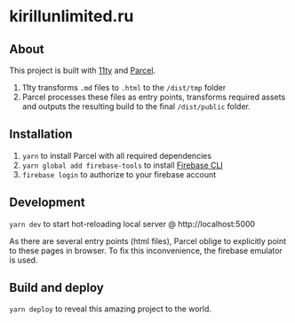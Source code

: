 # kirillunlimited.ru

## About

This project is built with [11ty](https://www.11ty.dev/) and [Parcel](https://parceljs.org/).

1. 11ty transforms `.md` files to `.html` to the `/dist/tmp` folder
2. Parcel processes these files as entry points, transforms required assets and outputs the resulting build to the final `/dist/public` folder.

## Installation

1. `yarn` to install Parcel with all required dependencies
2. `yarn global add firebase-tools` to install [Firebase CLI](https://github.com/firebase/firebase-tools)
3. `firebase login` to authorize to your firebase account

## Development

`yarn dev` to start hot-reloading local server @ http://localhost:5000

As there are several entry points (html files), Parcel oblige to explicitly point to these pages in browser. To fix this inconvenience, the firebase emulator is used.

## Build and deploy

`yarn deploy` to reveal this amazing project to the world.
